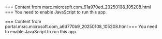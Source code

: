 === Content from msrc.microsoft.com_91a970ed_20250108_105208.html ===
You need to enable JavaScript to run this app.

=== Content from portal.msrc.microsoft.com_a6d770b9_20250108_105208.html ===
You need to enable JavaScript to run this app.
